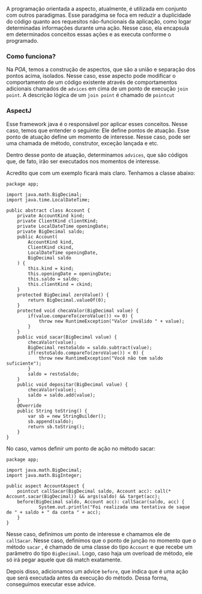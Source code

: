 A programação orientada a aspecto, atualmente, é utilizada em conjunto com outros paradigmas. Esse paradgima se foca em reduzir a duplicidade do código quanto aos requesitos não-funcionais da aplicação, como logar determinadas informações durante uma ação. Nesse caso, ela encapsula em determinados conceitos essas ações e as executa conforme o programado.

### Como funciona?
Na _POA_, temos a construção de aspectos, que são a união e separação dos pontos acima, isolados. Nesse caso, esse aspecto pode modificar o comportamento de um código existente através de comportamentos adicionais chamados de `advices` em cima de um ponto de execução `join point`. A descrição lógica de um `join point` é chamado de `pointcut`

### AspectJ
Esse framework java é o responsável por aplicar esses conceitos. Nesse caso, temos que entender o seguinte: Ele define pontos de atuação. Esse ponto de atuação define um momento de interesse. Nesse caso, pode ser uma chamada de método, construtor, exceção lançada e etc. 

Dentro desse ponto de atuação, determinamos `advices`, que são códigos que, de fato, irão ser executados nos momentos de interesse. 

Acredito que com um exemplo ficará mais claro. Tenhamos a classe abaixo:

```
package app;

import java.math.BigDecimal;
import java.time.LocalDateTime;

public abstract class Account {
	private AccountKind kind;
	private ClientKind clientKind;
	private LocalDateTime openingDate;
	private BigDecimal saldo;
	public Account(
		AccountKind kind,
		ClientKind ckind,
		LocalDateTime openingDate,
		BigDecimal saldo
	) {
		this.kind = kind;
		this.openingDate = openingDate;
		this.saldo = saldo;
		this.clientKind = ckind;
	}
	protected BigDecimal zeroValue() {
		return BigDecimal.valueOf(0);
	}
	protected void checaValor(BigDecimal value) {
		if(value.compareTo(zeroValue()) <= 0) {
			throw new RuntimeException("Valor inválido " + value);
		}
	}
	public void sacar(BigDecimal value) {
		checaValor(value);
		BigDecimal restoSaldo = saldo.subtract(value);
		if(restoSaldo.compareTo(zeroValue()) < 0) {		
			throw new RuntimeException("Você não tem saldo suficiente");
		}
		saldo = restoSaldo;
	}
	public void depositar(BigDecimal value) {
		checaValor(value);
		saldo = saldo.add(value);
	}
	@Override
	public String toString() {
		var sb = new StringBuilder();
		sb.append(saldo);
		return sb.toString();
	}
}
```

No caso, vamos definir um ponto de ação no método sacar:
```
package app;

import java.math.BigDecimal;
import java.math.BigInteger;

public aspect AccountAspect {
	pointcut callSacar(BigDecimal saldo, Account acc): call(* Account.sacar(BigDecimal)) && args(saldo) && target(acc);
	before(BigDecimal saldo, Account acc): callSacar(saldo, acc) {
			System.out.println("Foi realizada uma tentativa de saque de " + saldo + " da conta " + acc);
	}
}
```

Nesse caso, definimos um ponto de interesse e chamamos ele de `callSacar`. Nesse caso, definimos que o ponto de junção no momento que o método `sacar` , é chamado de uma classe do tipo `Account` e que recebe um parâmetro do tipo `BigDecimal`. Logo, caso haja um overload de método, ele só irá pegar aquele que dá match exatamente.

Depois disso, adicionamos um advice `before`, que indica que é uma ação que será executada antes da execução do método. Dessa forma, conseguimos executar esse advice.